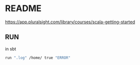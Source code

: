 # README #

https://app.pluralsight.com/library/courses/scala-getting-started

## RUN

in sbt
```bash
run ".log" /home/ true "ERROR"
```